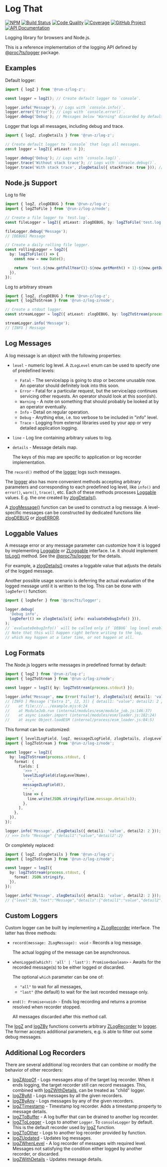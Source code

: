 # Log That

[![NPM][npm-image]][npm-url]
[![Build Status][build-status-img]][build-status-link]
[![Code Quality][quality-img]][quality-link]
[![Coverage][coverage-img]][coverage-link]
[![GitHub Project][github-image]][github-url]
[![API Documentation][api-docs-image]][api documentation]

Logging library for browsers and Node.js.

This is a reference implementation of the logging API defined by [@proc7ts/logger] package.

[npm-image]: https://img.shields.io/npm/v/@run-z/log-z.svg?logo=npm
[npm-url]: https://www.npmjs.com/package/@run-z/log-z
[build-status-img]: https://github.com/run-z/log-z/workflows/Build/badge.svg
[build-status-link]: https://github.com/run-z/log-z/actions?query=workflow:Build
[quality-img]: https://app.codacy.com/project/badge/Grade/17c8d581b0254f379875ec1355dcdce4
[quality-link]: https://www.codacy.com/gh/run-z/log-z/dashboard?utm_source=github.com&utm_medium=referral&utm_content=run-z/log-z&utm_campaign=Badge_Grade
[coverage-img]: https://app.codacy.com/project/badge/Coverage/17c8d581b0254f379875ec1355dcdce4
[coverage-link]: https://www.codacy.com/gh/run-z/log-z/dashboard?utm_source=github.com&utm_medium=referral&utm_content=run-z/log-z&utm_campaign=Badge_Coverage
[github-image]: https://img.shields.io/static/v1?logo=github&label=GitHub&message=project&color=informational
[github-url]: https://github.com/run-z/log-z
[api-docs-image]: https://img.shields.io/static/v1?logo=typescript&label=API&message=docs&color=informational
[api documentation]: https://run-z.github.io/log-z/
[@proc7ts/logger]: https://www.npmjs.com/package/@proc7ts/logger

## Examples

Default logger:

```typescript
import { logZ } from '@run-z/log-z';

const logger = logZ(); // Create default logger to `console`.

logger.info('Message'); // Logs with `console.info()`.
logger.error('Error'); // Logs with `console.error()`.
logger.debug('Debug'); // Messages below "Warning" discarded by default.
```

Logger that logs all messages, including debug and trace.

```typescript
import { logZ, zlogDetails } from '@run-z/log-z';

// Create default logger to `console` that logs all messages.
const logger = logZ({ atLeast: 0 });

logger.debug('Debug'); // Logs with `console.log()`.
logger.trace('Without stack trace'); // Logs with `console.debug()`.
logger.trace('With stack trace', zlogDetails({ stackTrace: true })); // Logs with `console.trace()`.
```

## Node.js Support

Log to file

```typescript
import { logZ, zlogDEBUG } from '@run-z/log-z';
import { logZToFile } from '@run-z/log-z/node';

// Create a file logger to `test.log`.
const fileLogger = logZ({ atLeast: zlogDEBUG, by: logZToFile('test.log') });

fileLogger.debug('Message');
// [DEBUG] Message

// Create a daily rolling file logger.
const rollingLogger = logZ({
  by: logZToFile(() => {
    const now = new Date();

    return `test.${now.getFullYear()}-${now.getMonth() + 1}-${now.getDate()}.log`;
  }),
});
```

Log to arbitrary stream

```typescript
import { logZ, zlogDEBUG } from '@run-z/log-z';
import { logZToStream } from '@run-z/log-z/node';

// Create a stdout logger.
const streamLogger = logZ({ atLeast: zlogDEBUG, by: logZToStream(process.stdout) });

streamLogger.info('Message');
// [INFO ] Message
```

## Log Messages

A log message is an object with the following properties:

- `level` - numeric log level. A `ZLogLevel` enum can be used to specify one of predefined levels:

  - `Fatal` - The service/app is going to stop or become unusable now.
    An operator should definitely look into this soon.
  - `Error` - Fatal for a particular request, but the service/app continues servicing other requests.
    An operator should look at this soon(ish).
  - `Warning` - A note on something that should probably be looked at by an operator eventually.
  - `Info` - Detail on regular operation.
  - `Debug` - Anything else, i.e. too verbose to be included in "info" level.
  - `Trace` - Logging from external libraries used by your app or very detailed application logging.

- `line` - Log line containing arbitrary values to log.

- `details` - Message details map.

  The keys of this map are specific to application or log recorder implementation.

The `record()` method of the [logger] logs such messages.

The [logger] also has more convenient methods accepting arbitrary parameters and corresponding to each predefined log
level, like `info()` and `error()`, `warn()`, `trace()`, etc. Each of these methods processes [Loggable] values. E.g.
the one created by [zlogDetails()].

A [zlogMessage()] function can be used to construct a log message. A level-specific messages can be constructed by
dedicated functions like [zlogDEBUG] or [zlogERROR].

[logger]: https://run-z.github.io/log-z/interfaces/_run_z_log_z.ZLogger.html
[loggable]: https://proc7ts.github.io/logger/interfaces/Loggable.html
[zlogdetails()]: https://run-z.github.io/log-z/modules/_run_z_log_z.html#zlogDetails
[zlogmessage()]: https://run-z.github.io/log-z/modules/_run_z_log_z.html#zlogMessage
[zlogdebug]: https://run-z.github.io/log-z/modules/_run_z_log_z.html#zlogDEBUG
[zlogerror]: https://run-z.github.io/log-z/modules/_run_z_log_z.html#zlogERROR

## Loggable Values

A message error or any message parameter can customize how it is logged by implementing [Loggable] or [ZLoggable]
interface. I.e. it should implement [toLog()] method. See the [@proc7ts/logger] for the details.

For example, a [zlogDetails()] creates a loggable value that adjusts the details of the logged message.

Another possible usage scenario is deferring the actual evaluation of the logged message until it is written to the log.
This can be done with `logDefer()` function:

```typescript
import { logDefer } from '@proc7ts/logger';

logger.debug(
  'Debug info',
  logDefer(() => zlogDetails({ info: evaluateDebugInfo() })),
);
// `evaluateDebugInfo()` will be called only if `DEBUG` log level enabled.
// Note that this will happen right before writing to the log,
// which may happen at a later time, or not happen at all.
```

[zloggable]: https://run-z.github.io/log-z/interfaces/_run_z_log_z.ZLoggable.html
[tolog()]: https://run-z.github.io/log-z/interfaces/_run_z_log_z.ZLoggable.html#toLog

## Log Formats

The Node.js loggers write messages in predefined format by default:

```typescript
import { logZ } from '@run-z/log-z';
import { logZToStream } from '@run-z/log-z/node';

const logger = logZ({ by: logZToStream(process.stdout) });

logger.info('Message', new Error('Failed'), zlogDetails({ detail1: 'value', detail2: 2 }), 'Extra 1', [2, 3]);
// [INFO ] Message ("Extra 1", [2, 3]) { detail1: "value"; detail2: 2 } Error: Failed
//    at file:///.../example.mjs:6:24
//    at ModuleJob.run (internal/modules/esm/module_job.js:146:37)
//    at async Loader.import (internal/modules/esm/loader.js:182:24)
//    at async Object.loadESM (internal/process/esm_loader.js:84:5)
```

This format can be customized:

```typescript
import { levelZLogField, logZ, messageZLogField, zlogDetails, zlogLevelName } from '@run-z/log-z';
import { logZToStream } from '@run-z/log-z/node';

const logger = logZ({
  by: logZToStream(process.stdout, {
    format: {
      fields: [
        '>>> ',
        levelZLogField(zlogLevelName),
        ' "',
        messageZLogField(),
        '" ',
        line => {
          line.write(JSON.stringify(line.message.details));
        },
      ],
    },
  }),
});

logger.info('Message', zlogDetails({ detail1: 'value', detail2: 2 }));
// >>> Info "Message" {"detail1":"value","detail2":2}
```

Or completely replaced:

```typescript
import { logZ, zlogDetails } from '@run-z/log-z';
import { logZToStream } from '@run-z/log-z/node';

const logger = logZ({
  by: logZToStream(process.stdout, {
    format: JSON.stringify,
  }),
});

logger.info('Message', zlogDetails({ detail1: 'value', detail2: 2 }));
// {"level":30,"text":"Message","details":{"detail1":"value","detail2":2},"extra":[]}
```

## Custom Loggers

Custom logger can be built by implementing a [ZLogRecorder] interface. The latter has three methods:

- `record(message: ZLogMessage): void` - Records a log message.

  The actual logging of the message can be asynchronous.

- `whenLogged(which?: 'all' | 'last'): Promise<boolean>` - Awaits for the recorded message(s) to be either logged or
  discarded.

  The optional `which` parameter can be one of:

  - `"all"` to wait for all messages,
  - `"last"` (the default) to wait for the last recorded message only.

- `end(): Promise<void>` - Ends log recording and returns a promise resolved when recorder stopped.

  All messages discarded after this method call.

The [logZ] and [logZBy] functions converts arbitrary [ZLogRecorder] to [logger]. The former accepts additional
parameters, e.g. is able to filter out some debug messages.

[logz]: https://run-z.github.io/log-z/modules/_run_z_log_z.html#logZ
[logzby]: https://run-z.github.io/log-z/modules/_run_z_log_z.html#logZBy
[zlogrecorder]: https://run-z.github.io/log-z/interfaces/_run_z_log_z.ZLogRecorder.html

## Additional Log Recorders

There are several additional log recorders that can combine or modify the behavior of other recorders:

- [logZAtopOf] - Logs messages atop of the target log recorder.
  When it ends logging, the target recorder still can record messages.
  This, combined with [logZWithDetails], can be treated as "child" logger.
- [logZByAll] - Logs messages by all the given recorders.
- [logZByAny] - Logs messages by any of the given recorders.
- [logZTimestamp] - Timestamp log recorder.
  Adds a timestamp property to message details.
- [logZToBuffer] - A log buffer that can be drained to another log recorder.
- [logZToLogger] - Logs to another `Logger`. To `consoleLogger` by default. This is the default recorder used by [logZ]
  function.
- [logZToOther] - Logs to another log recorder provided by function.
- [logZUpdated] - Updates log messages.
- [logZWhenLevel] - A log recorder of messages with required level.
  Messages not satisfying the condition either logged by another recorder, or discarded.
- [logZWithDetails] - Updates message details.

[logzatopof]: https://run-z.github.io/log-z/modules/_run_z_log_z.html#logZAtopOf
[logzbyall]: https://run-z.github.io/log-z/modules/_run_z_log_z.html#logZByAll
[logzbyany]: https://run-z.github.io/log-z/modules/_run_z_log_z.html#logZByAny
[logztimestamp]: https://run-z.github.io/log-z/modules/_run_z_log_z.html#logZTimestamp
[logztobuffer]: https://run-z.github.io/log-z/modules/_run_z_log_z.html#logZToBuffer
[logztologger]: https://run-z.github.io/log-z/modules/_run_z_log_z.html#logZToLogger
[logztoother]: https://run-z.github.io/log-z/modules/_run_z_log_z.html#logZToOther
[logzupdated]: https://run-z.github.io/log-z/modules/_run_z_log_z.html#logZUpdated
[logzwhenlevel]: https://run-z.github.io/log-z/modules/_run_z_log_z.html#logZWhenLevel
[logzwithdetails]: https://run-z.github.io/log-z/modules/_run_z_log_z.html#logZWithDetails
